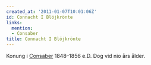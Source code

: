 ```yaml
---
created_at: '2011-01-07T10:01:06Z'
id: Connacht I Blöjkrönte
links:
  mention:
  - Consaber
title: Connacht I Blöjkrönte
---
```


Konung i [Consaber] 1848–1856 e.D. Dog vid nio års ålder.

  [Consaber]: Consaber
